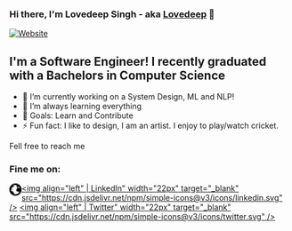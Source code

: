 ### Hi there, I'm Lovedeep Singh - aka [Lovedeep][website] 👋

[![Website](https://img.shields.io/website?label=personal_website&style=for-the-badge&url=https%3A%2F%2Fsites.google.com/view/lovedeepsingh)](https://sites.google.com/view/lovedeepsingh)

## I'm a Software Engineer! I recently graduated with a Bachelors in Computer Science

- 🔭 I’m currently working on a System Design, ML and NLP!
- 🌱 I’m always learning everything 
- 🥅 Goals: Learn and Contribute
- ⚡ Fun fact: I like to design, I am an artist. I enjoy to play/watch cricket.

Fell free to reach me

### Fine me on:

[<img align="left" width="22px" target="_blank"  src="https://raw.githubusercontent.com/iconic/open-iconic/master/svg/globe.svg" />][website]
[<img align="left" | LinkedIn" width="22px" target="_blank"  src="https://cdn.jsdelivr.net/npm/simple-icons@v3/icons/linkedin.svg" />][linkedin]
[<img align="left" | Twitter" width="22px" target="_blank"  src="https://cdn.jsdelivr.net/npm/simple-icons@v3/icons/twitter.svg" />][twitter]

<br />

[linkedin]: https://linkedin.com/in/singhlovedeep
[website]: https://sites.google.com/view/lovedeepsingh
[twitter]: https://twitter.com/iamLSingh

